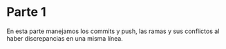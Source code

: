 # Parte 1

En esta parte manejamos los commits y push, las ramas y sus conflictos al haber discrepancias
en una misma línea.
